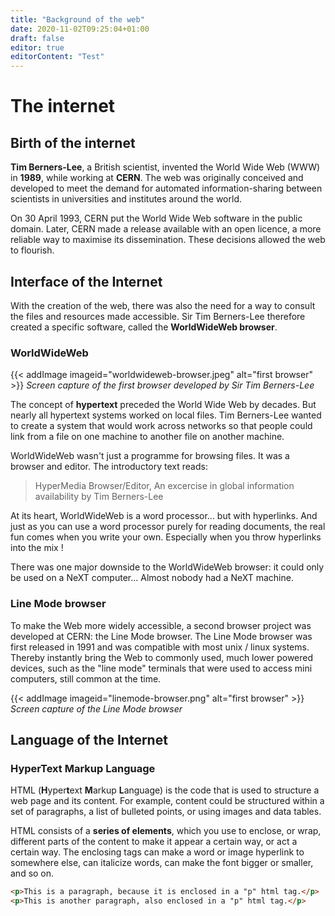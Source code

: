 ```yaml
---
title: "Background of the web"
date: 2020-11-02T09:25:04+01:00
draft: false
editor: true
editorContent: "Test"
---
```

# The internet

## Birth of the internet

**Tim Berners-Lee**, a British scientist, invented the World Wide Web (WWW) in **1989**, while working at **CERN**. The web was originally conceived and developed to meet the demand for automated information-sharing between scientists in universities and institutes around the world.

On 30 April 1993, CERN put the World Wide Web software in the public domain. Later, CERN made a release available with an open licence, a more reliable way to maximise its dissemination. These decisions allowed the web to flourish.

## Interface of the Internet

With the creation of the web, there was also the need for a way to consult the files and resources made accessible. Sir Tim Berners-Lee therefore created a specific software, called the **WorldWideWeb browser**.

### WorldWideWeb

{{< addImage imageid="worldwideweb-browser.jpeg" alt="first browser" >}}
*Screen capture of the first browser developed by Sir Tim Berners-Lee*

The concept of **hypertext** preceded the World Wide Web by decades. But nearly all hypertext systems worked on local files. Tim Berners-Lee wanted to create a system that would work across networks so that people could link from a file on one machine to another file on another machine.

WorldWideWeb wasn't just a programme for browsing files. It was a browser and editor. The introductory text reads:

> HyperMedia Browser/Editor, An excercise in global information availability by Tim Berners-Lee

At its heart, WorldWideWeb is a word processor... but with hyperlinks. And just as you can use a word processor purely for reading documents, the real fun comes when you write your own. Especially when you throw hyperlinks into the mix ! 

There was one major downside to the WorldWideWeb browser: it could only be used on a NeXT computer... Almost nobody had a NeXT machine.

### Line Mode browser

To make the Web more widely accessible, a second browser project was developed at CERN: the Line Mode browser. The Line Mode browser was first released in 1991 and was compatible with most unix / linux systems. Thereby instantly bring the Web to commonly used, much lower powered devices, such as the "line mode" terminals that were used to access mini computers, still common at the time.

{{< addImage imageid="linemode-browser.png" alt="first browser" >}}
*Screen capture of the Line Mode browser*

## Language of the Internet

### HyperText Markup Language

HTML (**H**yper**t**ext **M**arkup **L**anguage) is the code that is used to structure a web page and its content. For example, content could be structured within a set of paragraphs, a list of bulleted points, or using images and data tables. 

HTML consists of a **series of elements**, which you use to enclose, or wrap, different parts of the content to make it appear a certain way, or act a certain way. The enclosing tags can make a word or image hyperlink to somewhere else, can italicize words, can make the font bigger or smaller, and so on.

```html
<p>This is a paragraph, because it is enclosed in a "p" html tag.</p>
<p>This is another paragraph, also enclosed in a "p" html tag.</p>
```